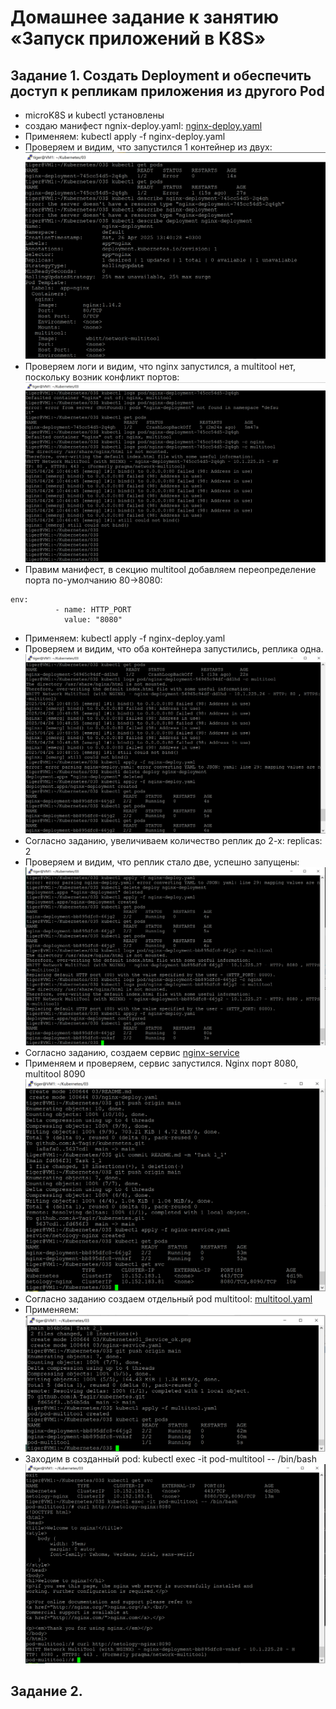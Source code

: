 # Домашнее задание к занятию «Запуск приложений в K8S»

## Задание 1. Создать Deployment и обеспечить доступ к репликам приложения из другого Pod

* microK8S и kubectl установлены
* создаю манифест ngnix-deploy.yaml:
  [nginx-deploy.yaml](https://github.com/A-Tagir/kubernetes/blob/main/03/nginx-deploy.yaml)
* Применяем: kubectl apply -f nginx-deploy.yaml
* Проверяем и видим, что запустился 1 контейнер из двух:
![pods_error](https://github.com/A-Tagir/kubernetes/blob/main/03/Kubernetes01_pod_error.png)
* Проверяем логи и видим, что nginx запустился, а multitool нет, поскольку возник конфликт портов:
![multitool_error](https://github.com/A-Tagir/kubernetes/blob/main/03/Kubernetes01_multitool_error.png)
* Правим манифест, в секцию multitool добавляем переопределение порта по-умолчанию 80->8080:
```
env:
          - name: HTTP_PORT
            value: "8080"
```
* Применяем: kubectl apply -f nginx-deploy.yaml
* Проверяем и видим, что оба контейнера запустились, реплика одна.
![pods_ok](https://github.com/A-Tagir/kubernetes/blob/main/03/Kubernetes01_pods_ok.png)
* Согласно заданию, увеличиваем количество реплик до 2-х:  replicas: 2
* Проверяем и видим, что реплик стало две, успешно запущены:
![replicas_2](https://github.com/A-Tagir/kubernetes/blob/main/03/Kubernetes01_replicas_2.png)
* Согласно заданию, создаем сервис
[nginx-service](https://github.com/A-Tagir/kubernetes/blob/main/03/nginx-service.yaml)
* Применяем и проверяем, сервис запустился. Nginx порт 8080, multitool 8090
![service_ok](https://github.com/A-Tagir/kubernetes/blob/main/03/Kubernetes01_Service_ok.png)
* Согласно заданию создаем отдельный pod multitool:
[multitool.yaml](https://github.com/A-Tagir/kubernetes/blob/main/03/multitool.yaml)
* Применяем: 
![pod_multitool_ok](https://github.com/A-Tagir/kubernetes/blob/main/03/Kubernetes01_pod_multitool.png)
* Заходим в созданный pod: kubectl exec -it pod-multitool -- /bin/bash
  ![access_ok](https://github.com/A-Tagir/kubernetes/blob/main/03/Kubernetes01_access_ok.png)

## Задание 2. 
